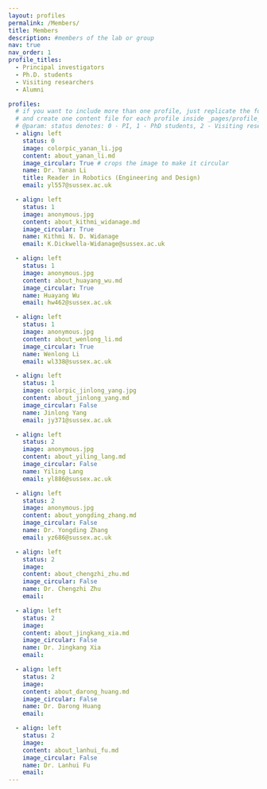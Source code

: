 ```yaml
---
layout: profiles
permalink: /Members/
title: Members
description: #members of the lab or group
nav: true
nav_order: 1
profile_titles: 
  - Principal investigators
  - Ph.D. students
  - Visiting researchers
  - Alumni

profiles:
  # if you want to include more than one profile, just replicate the following block
  # and create one content file for each profile inside _pages/profile_contents
  # @param: status denotes: 0 - PI, 1 - PhD students, 2 - Visiting researchers (past and present), 3 - Alumni
  - align: left
    status: 0
    image: colorpic_yanan_li.jpg
    content: about_yanan_li.md
    image_circular: True # crops the image to make it circular
    name: Dr. Yanan Li
    title: Reader in Robotics (Engineering and Design)
    email: yl557@sussex.ac.uk

  - align: left
    status: 1
    image: anonymous.jpg
    content: about_kithmi_widanage.md
    image_circular: True
    name: Kithmi N. D. Widanage
    email: K.Dickwella-Widanage@sussex.ac.uk 

  - align: left
    status: 1
    image: anonymous.jpg
    content: about_huayang_wu.md
    image_circular: True
    name: Huayang Wu
    email: hw462@sussex.ac.uk 

  - align: left
    status: 1
    image: anonymous.jpg
    content: about_wenlong_li.md
    image_circular: True
    name: Wenlong Li
    email: wl338@sussex.ac.uk 

  - align: left
    status: 1
    image: colorpic_jinlong_yang.jpg
    content: about_jinlong_yang.md
    image_circular: False
    name: Jinlong Yang
    email: jy371@sussex.ac.uk

  - align: left
    status: 2
    image: anonymous.jpg
    content: about_yiling_lang.md
    image_circular: False
    name: Yiling Lang 
    email: yl886@sussex.ac.uk 

  - align: left
    status: 2
    image: anonymous.jpg
    content: about_yongding_zhang.md
    image_circular: False
    name: Dr. Yongding Zhang 
    email: yz686@sussex.ac.uk

  - align: left
    status: 2
    image: 
    content: about_chengzhi_zhu.md
    image_circular: False
    name: Dr. Chengzhi Zhu 
    email: 

  - align: left
    status: 2
    image: 
    content: about_jingkang_xia.md
    image_circular: False
    name: Dr. Jingkang Xia
    email: 

  - align: left
    status: 2
    image: 
    content: about_darong_huang.md
    image_circular: False
    name: Dr. Darong Huang
    email: 

  - align: left
    status: 2
    image: 
    content: about_lanhui_fu.md
    image_circular: False
    name: Dr. Lanhui Fu
    email: 
---
```

